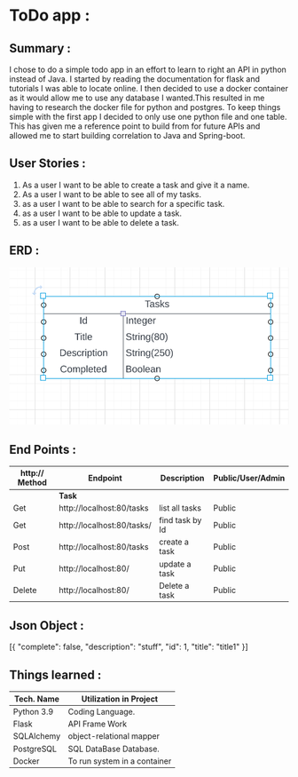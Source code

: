 # ToDo app :

## Summary :
I chose to do a simple todo app in an effort to learn to right an API in python instead of Java.
I started by reading the documentation for flask and tutorials I was able to locate online. I then decided to use a docker container as it would allow me to use any database I wanted.This resulted in me having to research the docker file for python and postgres. To keep things simple with the first app I decided to only use one python file and one table. This has given me a reference point to build from for future APIs and allowed me to start building correlation to Java and Spring-boot.  
## User Stories :

1. As a user I want to be able to create a task and give it a name.
2. As a user I want to be able to see all of my tasks.
3. as a user I want to be able to search for a specific task.
4. as a user I want to be able to update a task.
5. as a user I want to be able to delete a task.

## ERD :
![img.png](img.png)


## End Points :
| http:// Method| Endpoint| Description| Public/User/Admin
|--|--|--|--|
||**Task**
|Get | http://localhost:80/tasks | list all tasks | Public
|Get | http://localhost:80/tasks/<id> | find task by Id | Public
|Post | http://localhost:80/tasks | create a task | Public
|Put | http://localhost:80/<id> | update a task | Public
|Delete | http://localhost:80/<id> | Delete a task | Public

## Json Object :

  [{
        "complete": false,
        "description": "stuff",
        "id": 1,
        "title": "title1"
  }]

## Things learned :

| Tech. Name      | Utilization in Project       |
|-----------------|------------------------------|
| Python 3.9      | Coding Language.             |
| Flask           | API Frame  Work              |
| SQLAlchemy      | object-relational mapper     |
| PostgreSQL      | SQL DataBase Database.       |
| Docker          | To run system in a container |


